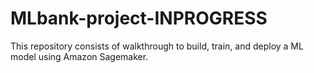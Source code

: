 # MLbank-project-INPROGRESS
This repository consists of  walkthrough to build, train, and deploy a ML model using Amazon Sagemaker.

